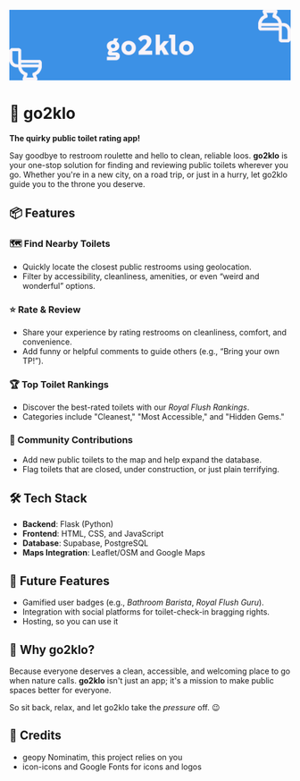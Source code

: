 ![banner where?](https://github.com/czett/go2klo/blob/main/static/img/banner.png)

# 🚽 go2klo  

**The quirky public toilet rating app!**  

Say goodbye to restroom roulette and hello to clean, reliable loos. **go2klo** is your one-stop solution for finding and reviewing public toilets wherever you go. Whether you're in a new city, on a road trip, or just in a hurry, let go2klo guide you to the throne you deserve.  

## 📦 Features  

### 🗺️ Find Nearby Toilets  
- Quickly locate the closest public restrooms using geolocation.  
- Filter by accessibility, cleanliness, amenities, or even “weird and wonderful” options.  

### ⭐ Rate & Review  
- Share your experience by rating restrooms on cleanliness, comfort, and convenience.  
- Add funny or helpful comments to guide others (e.g., “Bring your own TP!”).  

### 🏆 Top Toilet Rankings  
- Discover the best-rated toilets with our *Royal Flush Rankings*.  
- Categories include "Cleanest," "Most Accessible," and "Hidden Gems."  

### 🤝 Community Contributions  
- Add new public toilets to the map and help expand the database.  
- Flag toilets that are closed, under construction, or just plain terrifying.  

## 🛠️ Tech Stack  

- **Backend**: Flask (Python)  
- **Frontend**: HTML, CSS, and JavaScript  
- **Database**: Supabase, PostgreSQL
- **Maps Integration**: Leaflet/OSM and Google Maps

## 🚧 Future Features  

- Gamified user badges (e.g., *Bathroom Barista*, *Royal Flush Guru*).  
- Integration with social platforms for toilet-check-in bragging rights.
- Hosting, so you can use it

## 🤔 Why go2klo?  

Because everyone deserves a clean, accessible, and welcoming place to go when nature calls. **go2klo** isn't just an app; it's a mission to make public spaces better for everyone.  

So sit back, relax, and let go2klo take the *pressure* off. 😉  

## 🫡 Credits

- geopy Nominatim, this project relies on you
- icon-icons and Google Fonts for icons and logos
